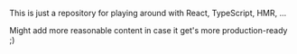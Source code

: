 This is just a repository for playing around with React, TypeScript, HMR, ...

Might add more reasonable content in case it get's more production-ready ;)